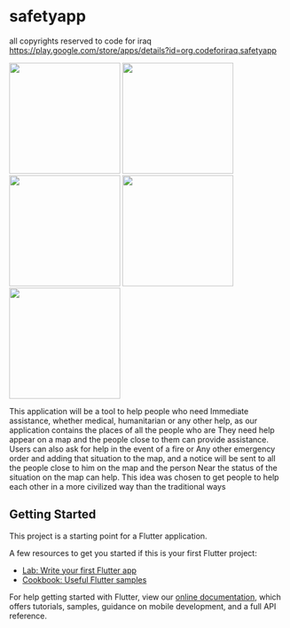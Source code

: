 # safetyapp

all copyrights reserved to code for iraq </br>
https://play.google.com/store/apps/details?id=org.codeforiraq.safetyapp

<img src='https://user-images.githubusercontent.com/42043182/94601676-838ad680-029c-11eb-874a-712de77b3417.png' width = 200> <img src='https://user-images.githubusercontent.com/42043182/94602248-483cd780-029d-11eb-89f5-9f1970b45c65.png' width = 200> <img src='https://user-images.githubusercontent.com/42043182/94602449-8afeaf80-029d-11eb-802a-b2f49c2f3dc3.png' width = 200> <img src='https://user-images.githubusercontent.com/42043182/94602718-ec268300-029d-11eb-9440-9c3a9981cc13.png' width = 200> <img src='https://user-images.githubusercontent.com/42043182/94602800-052f3400-029e-11eb-8386-2ce110c6daea.png' width = 200>

This application will be a tool to help people who need
Immediate assistance, whether medical, humanitarian or any other help, as our application contains the places of all the people who are
They need help appear on a map and the people close to them can provide assistance. Users can also ask for help in the event of a fire or
Any other emergency order and adding that situation to the map, and a notice will be sent to all the people close to him on the map and the person
Near the status of the situation on the map can help. This idea was chosen to get people to help each other in a more civilized way than the traditional ways


## Getting Started

This project is a starting point for a Flutter application.

A few resources to get you started if this is your first Flutter project:

- [Lab: Write your first Flutter app](https://flutter.dev/docs/get-started/codelab)
- [Cookbook: Useful Flutter samples](https://flutter.dev/docs/cookbook)

For help getting started with Flutter, view our
[online documentation](https://flutter.dev/docs), which offers tutorials,
samples, guidance on mobile development, and a full API reference.
